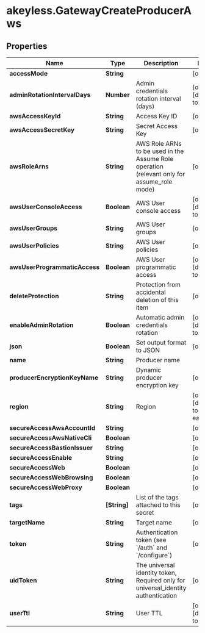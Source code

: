 # akeyless.GatewayCreateProducerAws

## Properties

Name | Type | Description | Notes
------------ | ------------- | ------------- | -------------
**accessMode** | **String** |  | [optional] 
**adminRotationIntervalDays** | **Number** | Admin credentials rotation interval (days) | [optional] [default to 0]
**awsAccessKeyId** | **String** | Access Key ID | [optional] 
**awsAccessSecretKey** | **String** | Secret Access Key | [optional] 
**awsRoleArns** | **String** | AWS Role ARNs to be used in the Assume Role operation (relevant only for assume_role mode) | [optional] 
**awsUserConsoleAccess** | **Boolean** | AWS User console access | [optional] [default to false]
**awsUserGroups** | **String** | AWS User groups | [optional] 
**awsUserPolicies** | **String** | AWS User policies | [optional] 
**awsUserProgrammaticAccess** | **Boolean** | AWS User programmatic access | [optional] [default to true]
**deleteProtection** | **String** | Protection from accidental deletion of this item | [optional] 
**enableAdminRotation** | **Boolean** | Automatic admin credentials rotation | [optional] [default to false]
**json** | **Boolean** | Set output format to JSON | [optional] 
**name** | **String** | Producer name | 
**producerEncryptionKeyName** | **String** | Dynamic producer encryption key | [optional] 
**region** | **String** | Region | [optional] [default to &#39;us-east-2&#39;]
**secureAccessAwsAccountId** | **String** |  | [optional] 
**secureAccessAwsNativeCli** | **Boolean** |  | [optional] 
**secureAccessBastionIssuer** | **String** |  | [optional] 
**secureAccessEnable** | **String** |  | [optional] 
**secureAccessWeb** | **Boolean** |  | [optional] 
**secureAccessWebBrowsing** | **Boolean** |  | [optional] 
**secureAccessWebProxy** | **Boolean** |  | [optional] 
**tags** | **[String]** | List of the tags attached to this secret | [optional] 
**targetName** | **String** | Target name | [optional] 
**token** | **String** | Authentication token (see &#x60;/auth&#x60; and &#x60;/configure&#x60;) | [optional] 
**uidToken** | **String** | The universal identity token, Required only for universal_identity authentication | [optional] 
**userTtl** | **String** | User TTL | [optional] [default to &#39;60m&#39;]


